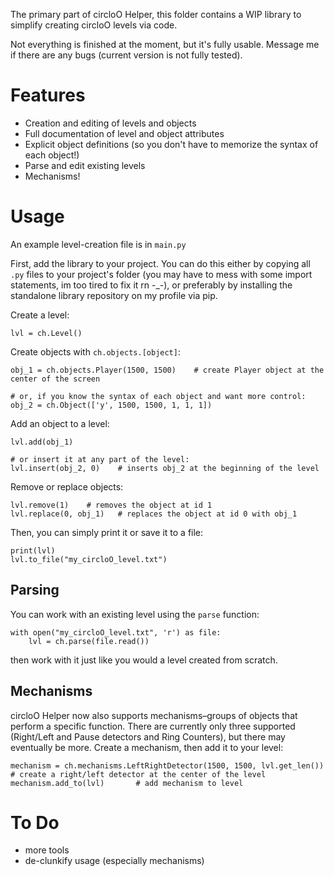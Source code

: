 The primary part of circloO Helper, this folder contains a WIP library to simplify creating circloO levels via code.

Not everything is finished at the moment, but it's fully usable. Message me if there are any bugs (current version is not fully tested).

# Features

- Creation and editing of levels and objects
- Full documentation of level and object attributes
- Explicit object definitions (so you don't have to memorize the syntax of each object!)
- Parse and edit existing levels
- Mechanisms!

# Usage

An example level-creation file is in `main.py`

First, add the library to your project. You can do this either by copying all `.py` files to your project's folder (you may have to mess with some import statements, im too tired to fix it rn -_-), or preferably by installing the standalone library repository on my profile via pip.

Create a level:
```
lvl = ch.Level()
```

Create objects with `ch.objects.[object]`:
```
obj_1 = ch.objects.Player(1500, 1500)    # create Player object at the center of the screen

# or, if you know the syntax of each object and want more control:
obj_2 = ch.Object(['y', 1500, 1500, 1, 1, 1])
```

Add an object to a level:
```
lvl.add(obj_1)

# or insert it at any part of the level:
lvl.insert(obj_2, 0)    # inserts obj_2 at the beginning of the level
```

Remove or replace objects:
```
lvl.remove(1)    # removes the object at id 1
lvl.replace(0, obj_1)   # replaces the object at id 0 with obj_1
```

Then, you can simply print it or save it to a file:
```
print(lvl)
lvl.to_file("my_circloO_level.txt")
```

## Parsing

You can work with an existing level using the `parse` function:
```
with open("my_circloO_level.txt", 'r') as file:
    lvl = ch.parse(file.read())
```
then work with it just like you would a level created from scratch.

## Mechanisms

circloO Helper now also supports mechanisms–groups of objects that perform a specific function. There are currently only three supported (Right/Left and Pause detectors and Ring Counters), but there may eventually be more.
Create a mechanism, then add it to your level:
```
mechanism = ch.mechanisms.LeftRightDetector(1500, 1500, lvl.get_len())     # create a right/left detector at the center of the level
mechanism.add_to(lvl)       # add mechanism to level
```



# To Do

- more tools
- de-clunkify usage (especially mechanisms)
